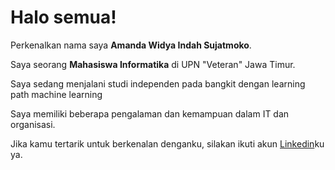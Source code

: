 # Halo semua! 

Perkenalkan nama saya **Amanda Widya Indah Sujatmoko**.<br>

Saya seorang **Mahasiswa Informatika** di UPN "Veteran" Jawa Timur.<br>

Saya sedang menjalani studi independen pada bangkit dengan learning path machine learning <br>

Saya memiliki beberapa pengalaman dan kemampuan dalam IT dan organisasi.<br>

Jika kamu tertarik untuk berkenalan denganku, silakan ikuti akun [Linkedin](www.linkedin.com/in/mandawidyaaa)ku ya.
